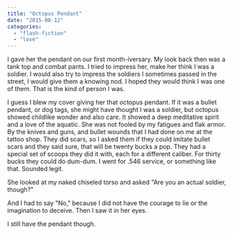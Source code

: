 ```yaml
---
title: "Octopus Pendant"
date: "2015-08-12"
categories: 
  - "flash-fiction"
  - "love"
---
```


I gave her the pendant on our first month-iversary. My look back then was a tank top and combat pants. I tried to impress her, make her think I was a soldier. I would also try to impress the soldiers I sometimes passed in the street, I would give them a knowing nod. I hoped they would think I was one of them. That is the kind of person I was.

I guess I blew my cover giving her that octopus pendant. If it was a bullet pendant, or dog tags, she might have thought I was a soldier, but octopus showed childlike wonder and also care. It showed a deep meditative spirit and a love of the aquatic. She was not fooled by my fatigues and flak armor. By the knives and guns, and bullet wounds that I had done on me at the tattoo shop. They did scars, so I asked them if they could imitate bullet scars and they said sure, that will be twenty bucks a pop. They had a special set of scoops they did it with, each for a different caliber. For thirty bucks they could do dum-dum. I went for .546 service, or something like that. Sounded legit.

She looked at my naked chiseled torso and asked "Are you an actual soldier, though?"

And I had to say "No," because I did not have the courage to lie or the imagination to deceive. Then I saw it in her eyes.

I still have the pendant though.

